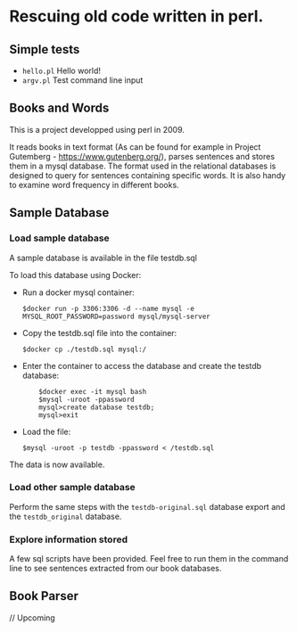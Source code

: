 # Rescuing old code written in perl.

## Simple tests

- `hello.pl` Hello world!
- `argv.pl` Test command line input

## Books and Words

This is a project developped using perl in 2009.

It reads books in text format (As can be found for example in Project Gutemberg - https://www.gutenberg.org/), parses sentences and stores them in a mysql database. The format used in the relational databases is designed to query for sentences containing specific words. It is also handy to examine word frequency in different books.

## Sample Database

### Load sample database

A sample database is available in the file testdb.sql

To load this database using Docker:

- Run a docker mysql container:


	`$docker run -p 3306:3306 -d --name mysql -e MYSQL_ROOT_PASSWORD=password mysql/mysql-server`
	
- Copy the testdb.sql file into the container:


	`$docker cp ./testdb.sql mysql:/`
	
- Enter the container to access the database and create the testdb database:


	```
		$docker exec -it mysql bash
		$mysql -uroot -ppassword
		mysql>create database testdb;
		mysql>exit
	```
	
- Load the file:


	`$mysql -uroot -p testdb -ppassword < /testdb.sql`
	

The data is now available.

### Load other sample database

Perform the same steps with the `testdb-original.sql` database export and the `testdb_original` database.


### Explore information stored

A few sql scripts have been provided. Feel free to run them in the command line to see sentences extracted from our book databases.

## Book Parser

// Upcoming

